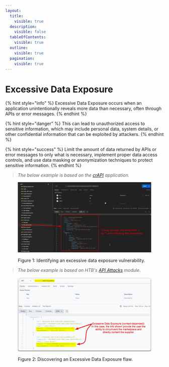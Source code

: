```yaml
---
layout:
  title:
    visible: true
  description:
    visible: false
  tableOfContents:
    visible: true
  outline:
    visible: true
  pagination:
    visible: true
---
```


# Excessive Data Exposure

{% hint style="info" %}
Excessive Data Exposure occurs when an application unintentionally reveals more data than necessary, often through APIs or error messages.
{% endhint %}

{% hint style="danger" %}
This can lead to unauthorized access to sensitive information, which may include personal data, system details, or other confidential information that can be exploited by attackers.
{% endhint %}

{% hint style="success" %}
Limit the amount of data returned by APIs or error messages to only what is necessary, implement proper data access controls, and use data masking or anonymization techniques to protect sensitive information.
{% endhint %}

> _The below example is based on the_ [_crAPI_](https://github.com/OWASP/crAPI) _application._

<figure><img src="../../../../.gitbook/assets/excessive_data_exposure.png" alt=""><figcaption><p>Figure 1: Identifying an excessive data exposure vulnerability.</p></figcaption></figure>

> _The below example is based on HTB's_ [_API Attacks_](https://academy.hackthebox.com/course/preview/api-attacks) _module._

<figure><img src="../../../../.gitbook/assets/api_excessive_data_exposure_example_2.png" alt=""><figcaption><p>Figure 2: Discovering an Excessive Data Exposure flaw.</p></figcaption></figure>
